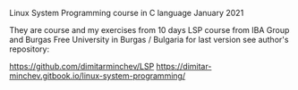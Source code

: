 Linux System Programming course in C language January 2021

They are course and my exercises from 10 days LSP course
from IBA Group and Burgas Free University in Burgas / Bulgaria
for last version see author's repository:

https://github.com/dimitarminchev/LSP
https://dimitar-minchev.gitbook.io/linux-system-programming/







